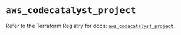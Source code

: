 # `aws_codecatalyst_project`

Refer to the Terraform Registry for docs: [`aws_codecatalyst_project`](https://registry.terraform.io/providers/hashicorp/aws/6.6.0/docs/resources/codecatalyst_project).
